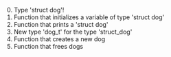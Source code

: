 0. Type 'struct dog'!
1. Function that initializes a variable of type 'struct dog'
2. Function that prints a 'struct dog'
3. New type 'dog_t' for the type 'struct_dog'
4. Function that creates a new dog
5. Function that frees dogs
